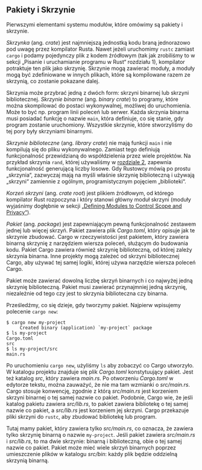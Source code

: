 <!-- ## Packages and Crates -->
## Pakiety i Skrzynie

Pierwszymi elementami systemu modułów, które omówimy są pakiety i skrzynie.

*Skrzynka* (ang. *crate*) jest najmniejszą jednostką kodu braną jednorazowo pod uwagę przez kompilator Rusta.
Nawet jeżeli uruchomimy `rustc` zamiast `cargo` i podamy pojedynczy plik z kodem źródłowym (tak jak zrobiliśmy to w sekcji „Pisanie i uruchamianie programu w Rust“ rozdziału 1), kompilator potraktuje ten plik jako skrzynię.
Skrzynie mogą zawierać moduły, a moduły mogą być zdefiniowane w innych plikach, które są kompilowane razem ze skrzynią, co zostanie pokazane dalej.

Skrzynia może przybrać jedną z dwóch form: skrzyni binarnej lub skrzyni bibliotecznej.
*Skrzynie binarne* (ang. *binary crate*) to programy, które można skompilować do postaci wykonywalnej, możliwej do uruchomienia. Może to być np. program linii poleceń lub serwer. Każda skrzynia binarna musi posiadać funkcję o nazwie `main`, która definiuje, co się stanie, gdy program zostanie uruchomiony. Wszystkie skrzynie, które stworzyliśmy do tej pory były skrzyniami binarnymi.

*Skrzynie biblioteczne* (ang. *library crate*) nie mają funkcji `main` i nie kompilują się do pliku wykonywalnego. Zamiast tego definiują funkcjonalność przewidzianą do współdzielenia przez wiele projektów. Na przykład skrzynia `rand`, której używaliśmy w [rozdziale 2][rand]<!-- ignore -->, zapewnia funkcjonalność generującą liczby losowe.
Gdy Rustowcy mówią po prostu „skrzynia“, zazwyczaj mają na myśli właśnie skrzynię biblioteczną i używają „skrzyni“ zamiennie z ogólnym, programistycznym pojęciem „biblioteki“.

*Korzeń skrzyni* (ang. *crate root*) jest plikiem źródłowym, od którego kompilator Rust rozpoczyna i który stanowi główny moduł skrzyni
(moduły wyjaśnimy dogłębnie w sekcji [„Defining Modules to Control Scope and Privacy“][modules]<!-- ignore -->).

*Pakiet* (ang. *package*) jest zapewniającym pewną funkcjonalność zestawem jednej lub więcej skrzyń.
Pakiet zawiera plik *Cargo.toml*, który opisuje jak te skrzynie zbudować.
Cargo w rzeczywistości jest pakietem, który zawiera binarną skrzynię z narzędziem wiersza poleceń, służącym do budowania kodu.
Pakiet Cargo zawiera również skrzynię biblioteczną, od której zależy skrzynia binarna.
Inne projekty mogą zależeć od skrzyni bibliotecznej Cargo, aby używać tej samej logiki, której używa narzędzie wiersza poleceń Cargo.

Pakiet może zawierać dowolną liczbę skrzyń binarnych i co najwyżej jedną skrzynię biblioteczną. Pakiet musi zawierać przynajmniej jedną skrzynię, niezależnie od tego czy jest to skrzynia biblioteczna czy binarna.

Prześledźmy, co się dzieje, gdy tworzymy pakiet.
Najpierw wpisujemy polecenie `cargo new`:

```console
$ cargo new my-project
     Created binary (application) `my-project` package
$ ls my-project
Cargo.toml
src
$ ls my-project/src
main.rs
```

Po uruchomieniu `cargo new`, użyliśmy `ls` aby zobaczyć co Cargo utworzyło. W katalogu projektu znajduje się plik *Cargo.toml* konstytuujący pakiet. Jest też katalog *src*, który zawiera *main.rs*. Po otworzeniu *Cargo.toml* w edytorze tekstu, można zauważyć, że nie ma tam wzmianki o *src/main.rs*. Cargo stosuje konwencję, zgodnie z którą *src/main.rs* jest korzeniem skrzyni binarnej o tej samej nazwie co pakiet. Podobnie, Cargo wie, że jeśli katalog pakietu zawiera *src/lib.rs*, to pakiet zawiera bibliotekę o tej samej nazwie co pakiet, a *src/lib.rs* jest korzeniem jej skrzyni. Cargo przekazuje pliki skrzyni do `rustc`, aby zbudować bibliotekę lub program.

Tutaj mamy pakiet, który zawiera tylko *src/main.rs*, co oznacza, że zawiera tylko skrzynię binarną o nazwie `my-project`. Jeśli pakiet zawiera *src/main.rs* i *src/lib.rs*, to ma dwie skrzynie: binarną i biblioteczną, obie o tej samej nazwie co pakiet. Pakiet może mieć wiele skrzyń binarnych poprzez umieszczenie plików w katalogu *src/bin*: każdy plik będzie oddzielną skrzynią binarną.

[modules]: ch07-02-defining-modules-to-control-scope-and-privacy.html
[rand]: ch02-00-guessing-game-tutorial.html#generowanie-losowej-liczby
